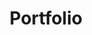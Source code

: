 ---
title: Portfolio
layout: collection
permalink: /portfolio/
collection: portfolio
entries_layout: grid
# classes: wide
---